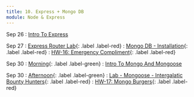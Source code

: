 ```yaml
---
title: 10. Express + Mongo DB
module: Node & Express
---
```


Sep 26
: [Intro To Express](https://git.generalassemb.ly/seir-flex-07-25-23/express_intro)

Sep 27
: [Express Router Lab](https://git.generalassemb.ly/seir-flex-07-25-23/Express_Routes_Lab){: .label .label-red}
: [Mongo DB - Installation](https://git.generalassemb.ly/seir-flex-07-25-23/seir-11-29/blob/main/work/w04/d1/04-express-intro-lab.md){: .label .label-red}
  : [HW-16: Emergency Compliment](https://git.generalassemb.ly/seir-flex-07-25-23/emergency_compliment){: .label .label-red}

Sep 30
: [Morning](){: .label .label-green}
: [Intro To Mongo And Mongoose](https://git.generalassemb.ly/seir-flex-07-25-23/intro-to-mongo-mongoose)

Sep 30
: [Afternoon](){: .label .label-green}
: [Lab - Mongoose - Intergalatic Bounty Hunters](https://git.generalassemb.ly/seir-flex-07-25-23/intergalactic-bounty-hunters){: .label .label-red}
  : [HW-17: Mongo Burgers](https://git.generalassemb.ly/seir-flex-07-25-23/mongo-burgers){: .label .label-red}
